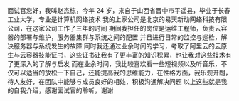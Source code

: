 
面试官您好，我叫赵杰栋，今年 24 岁，来自于山西省晋中市平遥县，毕业于长春工业大学，专业是计算机网络技术
我的上家公司是北京的易天新动网络科技有限公司，在这家公司工作了三年的时间
期间我担任的岗位是运维工程师，负责云容器的部署与维护，服务器集群与系统之间的配置
并且进行日常的监控与巡检，解决服务器与系统发生的故障
同时我还通过业余时间的学习，考取了阿里云的云原生与云容器技能证书，这些证书让我有了更丰富的知识积累，也让我对这些技术有了更深入的了解与启发
而在业余时间，我比较喜欢看一些短视频以及听音乐，不仅可以适当的放松一下自己，还能提高我的思维能力，在性格方面，我乐观开朗，待人友好，在团队中能够与成员良好的相处，积极沟通解决问题 
以上这些就是我的自我介绍，感谢面试官的聆听，谢谢